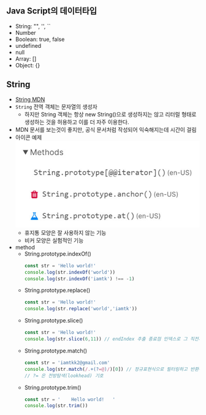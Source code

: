 
## Java Script의 데이터타입  
- String: "", '', ``
- Number  
- Boolean: true, false  
- undefined  
- null  
- Array: []  
- Object: {}  

## String
- [String MDN](https://developer.mozilla.org/ko/docs/Web/JavaScript/Reference/Global_Objects/String)
- `String` 전역 객체는 문자열의 생성자
  - 하지만 String 객체는 항상 new String()으로 생성하지는 않고 리터럴 형태로 생성하는 것을 허용하고 이를 더 자주 이용한다.
- MDN 문서를 보는것이 좋지만, 공식 문서처럼 작성되어 익숙해지는데 시간이 걸림
- 아이콘 예제  
![mdn_images](./images/mdn_string.jpg)
  - 휴지통 모양은 잘 사용하지 않는 기능
  - 비커 모양은 실험적인 기능
- method
  - String.prototype.indexOf()
    ```javascript
    const str = 'Hello world!'
    console.log(str.indexOf('world'))
    console.log(str.indexOf('iamtk') !== -1)
    ```
  - String.prototype.replace()
    ```javascript
    const str = 'Hello world!'
    console.log(str.replace('world','iamtk'))
    ```  
  - String.prototype.slice()
    ```javascript
    const str = 'Hello world!'
    console.log(str.slice(6,11)) // endIndex 추출 종료점 인덱스로 그 직전까지 추출
    ```  
  - String.prototype.match()
    ```javascript
    const str = 'iamtkk2@gmail.com'
    console.log(str.match(/.+(?=@)/)[0]) // 정규표현식으로 필터링하고 반환된 배열 데이터의 인덱스로 값을 지정  
    // ?= 은 전방탐색(lookhead) 기호
    ```
  - String.prototype.trim()
    ```javascript
    const str = '    Hello world!   '
    console.log(str.trim())
    ```